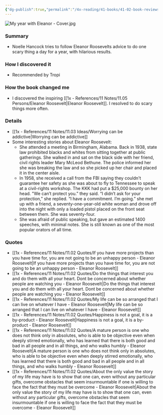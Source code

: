```yaml
---
{"dg-publish":true,"permalink":"/4x-reading/41-books/41-02-book-reviews/my-year-with-eleanor-noelle-hancock/","title":"My year with Eleanor - Noelle Hancock","dgShowBacklinks":false}
---
```


![My year with Eleanor - Cover.jpg](/img/user/4x%20-%20Reading/41%20Books/41.02%20Book%20reviews/My%20year%20with%20Eleanor%20-%20Cover.jpg)
### Summary
- Noelle Hancock tries to follow Eleanor Roosevelts advice to do one scary thing a day for a year, with hilarious results. 

### How I discovered it
- Recommended by Tropi

### How the book changed me
- I discovered the inspiring [[1x - References/11 Notes/11.05 Persons/Eleanor Roosevelt\|Eleanor Roosevelt]]. I resolved to do scary things more often. 

### Details
- [[1x - References/11 Notes/11.03 Ideas/Worrying can be addictive\|Worrying can be addictive]]
- Some interesting stories about Eleanor Roosevelt: 
	- She attended a meeting in Birmingham, Alabama. Back in 1938, state law prohibited blacks and whites from sitting together at public gatherings. She walked in and sat on the black side with her friend, civil rights leader Mary McLeod Bethune. The police informed her she was breaking the law and so she picked up her chair and placed it in the center aisle. 
	- In 1958, she received a call from the FBI saying they couldn't guarantee her safety as she was about to fly to Tennessee to speak at a civil-rights workshop. The KKK had put a $25,000 bounty on her head. "We can’t protect you.” they said.  “I didn’t ask for your protection,” she replied. “I have a commitment. I’m going.” she met up with a friend, a seventy-one-year-old white woman and  drove off into the night with only a loaded pistol placed on the front seat between them. She was seventy-four.
	- She was afraid of public speaking, but gave an estimated 1400 speeches, with minimal notes. She is still known as one of the most popular orators of all time.

### Quotes
- [[1x - References/11 Notes/11.02 Quotes/If you have more projects than you have time for, you are not going to be an unhappy person - Eleanor Roosevelt\|If you have more projects than you have time for, you are not going to be an unhappy person - Eleanor Roosevelt]]
- [[1x - References/11 Notes/11.02 Quotes/Do the things that interest you and do them with all your heart. Dont be concerned about whether people are watching you - Eleanor Roosevelt\|Do the things that interest you and do them with all your heart. Dont be concerned about whether people are watching you - Eleanor Roosevelt]]
- [[1x - References/11 Notes/11.02 Quotes/My life can be so arranged that I can live on whatever I have - Eleanor Roosevelt\|My life can be so arranged that I can live on whatever I have - Eleanor Roosevelt]]
- [[1x - References/11 Notes/11.02 Quotes/Happiness is not a goal, it is a by-product - Eleanor Roosevelt\|Happiness is not a goal, it is a by-product - Eleanor Roosevelt]]
- [[1x - References/11 Notes/11.02 Quotes/A mature person is one who does not think only in absolutes, who is able to be objective even when deeply stirred emotionally, who has learned that there is both good and bad in all people and in all things, and who walks humbly - Eleanor Roosevelt\|A mature person is one who does not think only in absolutes, who is able to be objective even when deeply stirred emotionally, who has learned that there is both good and bad in all people and in all things, and who walks humbly - Eleanor Roosevelt]]
- [[1x - References/11 Notes/11.02 Quotes/About the only value the story of my life may have is to show that one can, even without any particular gifts, overcome obstacles that seem insurmountable if one is willing to face the fact that they must be overcome - Eleanor Roosevelt\|About the only value the story of my life may have is to show that one can, even without any particular gifts, overcome obstacles that seem insurmountable if one is willing to face the fact that they must be overcome - Eleanor Roosevelt]]

